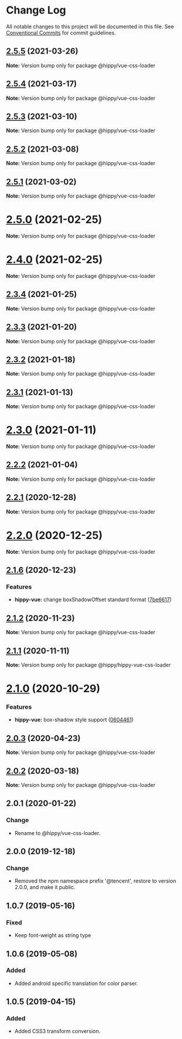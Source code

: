 # Change Log

All notable changes to this project will be documented in this file.
See [Conventional Commits](https://conventionalcommits.org) for commit guidelines.

## [2.5.5](https://github.com/Tencent/Hippy/tree/master/packages/hippy-vue-css-loader/compare/2.5.4...2.5.5) (2021-03-26)

**Note:** Version bump only for package @hippy/vue-css-loader





## [2.5.4](https://github.com/Tencent/Hippy/tree/master/packages/hippy-vue-css-loader/compare/2.5.3...2.5.4) (2021-03-17)

**Note:** Version bump only for package @hippy/vue-css-loader





## [2.5.3](https://github.com/Tencent/Hippy/tree/master/packages/hippy-vue-css-loader/compare/2.5.2...2.5.3) (2021-03-10)

**Note:** Version bump only for package @hippy/vue-css-loader





## [2.5.2](https://github.com/Tencent/Hippy/tree/master/packages/hippy-vue-css-loader/compare/2.5.1...2.5.2) (2021-03-08)

**Note:** Version bump only for package @hippy/vue-css-loader





## [2.5.1](https://github.com/Tencent/Hippy/tree/master/packages/hippy-vue-css-loader/compare/2.5.0...2.5.1) (2021-03-02)

**Note:** Version bump only for package @hippy/vue-css-loader





# [2.5.0](https://github.com/Tencent/Hippy/tree/master/packages/hippy-vue-css-loader/compare/2.4.0...2.5.0) (2021-02-25)

**Note:** Version bump only for package @hippy/vue-css-loader





# [2.4.0](https://github.com/Tencent/Hippy/tree/master/packages/hippy-vue-css-loader/compare/2.3.4...2.4.0) (2021-02-25)

**Note:** Version bump only for package @hippy/vue-css-loader





## [2.3.4](https://github.com/Tencent/Hippy/tree/master/packages/hippy-vue-css-loader/compare/2.3.3...2.3.4) (2021-01-25)

**Note:** Version bump only for package @hippy/vue-css-loader





## [2.3.3](https://github.com/Tencent/Hippy/tree/master/packages/hippy-vue-css-loader/compare/2.3.2...2.3.3) (2021-01-20)

**Note:** Version bump only for package @hippy/vue-css-loader





## [2.3.2](https://github.com/Tencent/Hippy/tree/master/packages/hippy-vue-css-loader/compare/2.3.1...2.3.2) (2021-01-18)

**Note:** Version bump only for package @hippy/vue-css-loader





## [2.3.1](https://github.com/Tencent/Hippy/tree/master/packages/hippy-vue-css-loader/compare/2.3.0...2.3.1) (2021-01-13)

**Note:** Version bump only for package @hippy/vue-css-loader





# [2.3.0](https://github.com/Tencent/Hippy/tree/master/packages/hippy-vue-css-loader/compare/2.2.2...2.3.0) (2021-01-11)

**Note:** Version bump only for package @hippy/vue-css-loader





## [2.2.2](https://github.com/Tencent/Hippy/tree/master/packages/hippy-vue-css-loader/compare/2.2.1...2.2.2) (2021-01-04)

**Note:** Version bump only for package @hippy/vue-css-loader





## [2.2.1](https://github.com/Tencent/Hippy/tree/master/packages/hippy-vue-css-loader/compare/2.2.0...2.2.1) (2020-12-28)

**Note:** Version bump only for package @hippy/vue-css-loader





# [2.2.0](https://github.com/Tencent/Hippy/tree/master/packages/hippy-vue-css-loader/compare/2.1.6...2.2.0) (2020-12-25)

**Note:** Version bump only for package @hippy/vue-css-loader





## [2.1.6](https://github.com/Tencent/Hippy/tree/master/packages/hippy-vue-css-loader/compare/2.1.5...2.1.6) (2020-12-23)


### Features

* **hippy-vue:** change boxShadowOffset standard format ([7be6617](https://github.com/Tencent/Hippy/tree/master/packages/hippy-vue-css-loader/commit/7be661783182ef6d2e024e260c462bc33dcba4e6))





## [2.1.2](https://github.com/Tencent/Hippy/tree/master/packages/hippy-vue-css-loader/compare/2.1.1...2.1.2) (2020-11-23)

**Note:** Version bump only for package @hippy/vue-css-loader





## [2.1.1](https://github.com/Tencent/Hippy/tree/master/packages/hippy-vue-css-loader/compare/2.1.0...2.1.1) (2020-11-11)


**Note:** Version bump only for package @hippy/hippy-vue-css-loader




# [2.1.0](https://github.com/Tencent/Hippy/tree/master/packages/hippy-vue-css-loader/compare/2.0.3...2.1.0) (2020-10-29)


### Features

* **hippy-vue:** box-shadow style support ([0604461](https://github.com/Tencent/Hippy/tree/master/packages/hippy-vue-css-loader/commit/06044610f85f891d52d28439b3a48554c8db6487))





## [2.0.3](https://github.com/Tencent/Hippy/tree/master/packages/hippy-vue-css-loader/compare/2.0.2...2.0.3) (2020-04-23)

**Note:** Version bump only for package @hippy/vue-css-loader





## [2.0.2](https://github.com/Tencent/Hippy/tree/master/packages/hippy-vue-css-loader/compare/2.0.1...2.0.2) (2020-03-18)

**Note:** Version bump only for package @hippy/vue-css-loader

## 2.0.1 (2020-01-22)

### Change

* Rename to @hippy/vue-css-loader.

## 2.0.0 (2019-12-18)

### Change

* Removed the npm namespace prefix '@tencent', restore to version 2.0.0, and make it public.

## 1.0.7 (2019-05-16)

### Fixed

* Keep font-weight as string type

## 1.0.6 (2019-05-08)

### Added

* Added android specific translation for color parser.

## 1.0.5 (2019-04-15)

### Added

* Added CSS3 transform conversion.

